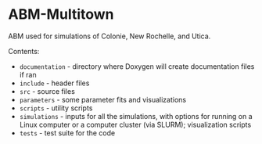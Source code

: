 # ABM-Multitown
ABM used for simulations of Colonie, New Rochelle, and Utica. 

Contents:

- `documentation` - directory where Doxygen will create documentation files if ran
- `include` - header files
- `src` - source files
- `parameters` - some parameter fits and visualizations
- `scripts` - utility scripts
- `simulations` - inputs for all the simulations, with options for running on a Linux computer or a computer cluster (via SLURM); visualization scripts
- `tests` - test suite for the code
